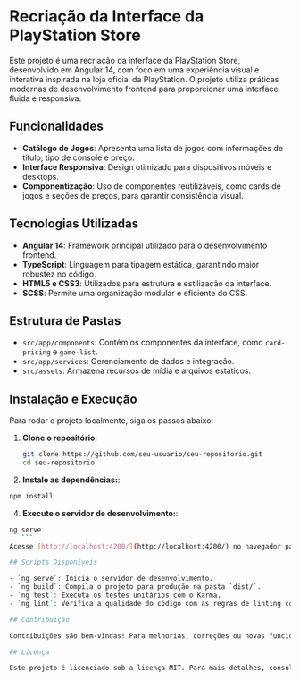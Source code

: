 # Recriação da Interface da PlayStation Store

Este projeto é uma recriação da interface da PlayStation Store, desenvolvido em Angular 14, com foco em uma experiência visual e interativa inspirada na loja oficial da PlayStation. O projeto utiliza práticas modernas de desenvolvimento frontend para proporcionar uma interface fluida e responsiva.

## Funcionalidades

- **Catálogo de Jogos**: Apresenta uma lista de jogos com informações de título, tipo de console e preço.
- **Interface Responsiva**: Design otimizado para dispositivos móveis e desktops.
- **Componentização**: Uso de componentes reutilizáveis, como cards de jogos e seções de preços, para garantir consistência visual.

## Tecnologias Utilizadas

- **Angular 14**: Framework principal utilizado para o desenvolvimento frontend.
- **TypeScript**: Linguagem para tipagem estática, garantindo maior robustez no código.
- **HTML5 e CSS3**: Utilizados para estrutura e estilização da interface.
- **SCSS**: Permite uma organização modular e eficiente do CSS.

## Estrutura de Pastas

- `src/app/components`: Contém os componentes da interface, como `card-pricing` e `game-list`.
- `src/app/services`: Gerenciamento de dados e integração.
- `src/assets`: Armazena recursos de mídia e arquivos estáticos.

## Instalação e Execução

Para rodar o projeto localmente, siga os passos abaixo:

1. **Clone o repositório**:
   ```bash
   git clone https://github.com/seu-usuario/seu-repositorio.git
   cd seu-repositorio
   ```
   
2. **Instale as dependências:**:
  ```bash
  npm install
   ```

4. **Execute o servidor de desenvolvimento:**:
  ```bash
  ng serve
     ```
Acesse [http://localhost:4200/](http://localhost:4200/) no navegador para visualizar o projeto.

## Scripts Disponíveis

- `ng serve`: Inicia o servidor de desenvolvimento.
- `ng build`: Compila o projeto para produção na pasta `dist/`.
- `ng test`: Executa os testes unitários com o Karma.
- `ng lint`: Verifica a qualidade do código com as regras de linting configuradas.

## Contribuição

Contribuições são bem-vindas! Para melhorias, correções ou novas funcionalidades, por favor, abra uma _issue_ ou envie um _pull request_ com suas sugestões.

## Licença

Este projeto é licenciado sob a licença MIT. Para mais detalhes, consulte o arquivo `LICENSE`.



